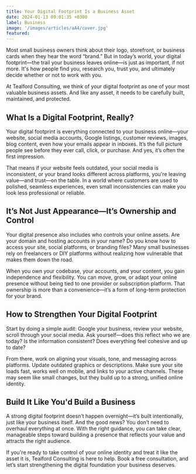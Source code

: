 ```yaml
---
title: Your Digital Footprint Is a Business Asset
date: 2024-01-13 09:01:35 +0300
label: Business
image: '/images/articles/aA4/cover.jpg'
featured:
---
```

Most small business owners think about their logo, storefront, or business cards when they hear the word “brand.” But in today’s world, your digital footprint—the trail your business leaves online—is just as important, if not more. It's how people find you, research you, trust you, and ultimately decide whether or not to work with you.

At Tealford Consulting, we think of your digital footprint as one of your most valuable business assets. And like any asset, it needs to be carefully built, maintained, and protected.

## What Is a Digital Footprint, Really?

Your digital footprint is everything connected to your business online—your website, social media accounts, Google listings, customer reviews, images, blog content, even how your emails appear in inboxes. It’s the full picture people see before they ever call, click, or purchase. And yes, it’s often the first impression.

That means if your website feels outdated, your social media is inconsistent, or your brand looks different across platforms, you're leaving value—and trust—on the table. In a world where customers are used to polished, seamless experiences, even small inconsistencies can make you look less professional or reliable.

## It’s Not Just Appearance—It’s Ownership and Control

Your digital presence also includes who controls your online assets. Are your domain and hosting accounts in your name? Do you know how to access your site, social platforms, or branding files? Many small businesses rely on freelancers or DIY platforms without realizing how vulnerable that makes them down the road.

When you own your codebase, your accounts, and your content, you gain independence and flexibility. You can move, grow, or adapt your online presence without being tied to one provider or subscription platform. That ownership is more than a convenience—it’s a form of long-term protection for your brand.

## How to Strengthen Your Digital Footprint

Start by doing a simple audit: Google your business, review your website, scroll through your social media. Ask yourself—does this reflect who we are today? Is the information consistent? Does everything feel cohesive and up to date?

From there, work on aligning your visuals, tone, and messaging across platforms. Update outdated graphics or descriptions. Make sure your site loads fast, works well on mobile, and links to your active channels. These may seem like small changes, but they build up to a strong, unified online identity.

## Build It Like You'd Build a Business

A strong digital footprint doesn’t happen overnight—it’s built intentionally, just like your business itself. And the good news? You don’t need to overhaul everything at once. With the right guidance, you can take clear, manageable steps toward building a presence that reflects your value and attracts the right audience.

If you're ready to take control of your online identity and treat it like the asset it is, Tealford Consulting is here to help. Book a free consultation, and let’s start strengthening the digital foundation your business deserves.